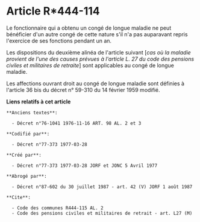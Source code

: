 # Article R*444-114

Le fonctionnaire qui a obtenu un congé de longue maladie ne peut bénéficier d'un autre congé de cette nature s'il n'a pas
auparavant repris l'exercice de ses fonctions pendant un an.

Les dispositions du deuxième alinéa de l'article suivant [*cas où la maladie provient de l'une des causes prévues à l'article
L. 27 du code des pensions civiles et militaires de retraite*] sont applicables au congé de longue maladie.

Les affections ouvrant droit au congé de longue maladie sont définies à l'article 36 bis du décret n° 59-310 du 14 février
1959 modifié.

**Liens relatifs à cet article**

	**Anciens textes**:

	  - Décret n°76-1041 1976-11-16 ART. 98 AL. 2 et 3

	**Codifié par**:

	  - Décret n°77-373 1977-03-28

	**Créé par**:

	  - Décret n°77-373 1977-03-28 JORF et JONC 5 Avril 1977

	**Abrogé par**:

	  - Décret n°87-602 du 30 juillet 1987 - art. 42 (V) JORF 1 août 1987

	**Cite**:

	  - Code des communes R444-115 AL. 2
	  - Code des pensions civiles et militaires de retrait - art. L27 (M)

